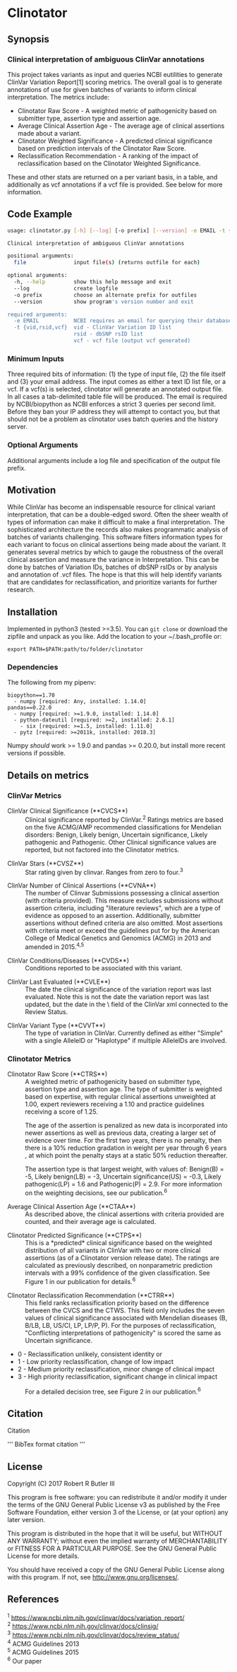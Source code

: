 # Clinotator
## Synopsis

### Clinical interpretation of ambiguous ClinVar annotations

This project takes variants as input and queries NCBI eutilities to generate ClinVar Variation Report[1] scoring metrics. The overall goal is to generate annotations of use for given batches of variants to inform clinical interpretation. The metrics include:

*	Clinotator Raw Score -  A weighted metric of pathogenicity based on submitter type, assertion type and assertion age. 
*	Average Clinical Assertion Age -  The average age of clinical assertions made about a variant.
*	Clinotator Weighted Significance -  A predicted clinical significance based on prediction intervals of the Clinotator Raw Score.
*	Reclassification Recommendation -  A ranking of the impact of reclassification based on the Clinotator Weighted Significance. 

These and other stats are returned on a per variant basis, in a table, and additionally as vcf annotations if a vcf file is provided. See below for more information. 

## Code Example

```bash
usage: clinotator.py [-h] [--log] [-o prefix] [--version] -e EMAIL -t {vid,rsid,vcf} file [file ...]

Clinical interpretation of ambiguous ClinVar annotations

positional arguments:
  file               input file(s) (returns outfile for each)

optional arguments:
  -h, --help         show this help message and exit
  --log              create logfile
  -o prefix          choose an alternate prefix for outfiles
  --version          show program's version number and exit

required arguments:
  -e EMAIL           NCBI requires an email for querying their databases
  -t {vid,rsid,vcf}  vid - ClinVar Variation ID list
                     rsid - dbSNP rsID list
                     vcf - vcf file (output vcf generated)
```

### Minimum Inputs

Three required bits of information: (1) the type of input file, (2) the file itself and (3) your email address. The input comes as either a text ID list file, or a vcf. If a vcf(s) is selected, clinotator will generate an annotated output file. In all cases a tab-delimited table file will be produced. The email is required by NCBI/biopython as NCBI enforces a strict 3 queries per second limit. Before they ban your IP address they will attempt to contact you, but that should not be a problem as clinotator uses batch queries and the history server.

### Optional Arguments

Additional arguments include a log file and specification of the output file prefix.

## Motivation

While ClinVar has become an indispensable resource for clinical variant interpretation, that can be a double-edged sword. Often the sheer wealth of types of information can make it difficult to make a final interpretation. The sophisticated architecture the records also makes programmatic analysis of batches of variants challenging. This software filters information types for each variant to focus on clinical assertions being made about the variant. It generates several metrics by which to gauge the robustness of the overall clinical assertion and measure the variance in Interpretation. This can be done by batches of Variation IDs, batches of dbSNP rsIDs or by analysis and annotation of .vcf files. The hope is that this will help identify variants that are candidates for reclassification, and prioritize variants for further research.

## Installation

Implemented in python3 (tested >=3.5). You can `git clone` or download the zipfile and unpack as you like. Add the location to your ~/.bash_profile or:

```
export PATH=$PATH:path/to/folder/clinotator
``` 

### Dependencies

The following from my pipenv:

```
biopython==1.70
  - numpy [required: Any, installed: 1.14.0]
pandas==0.22.0
  - numpy [required: >=1.9.0, installed: 1.14.0]
  - python-dateutil [required: >=2, installed: 2.6.1]
    - six [required: >=1.5, installed: 1.11.0]
  - pytz [required: >=2011k, installed: 2018.3]
```

Numpy *should* work >= 1.9.0 and pandas >= 0.20.0, but install more recent versions if possible.

## Details on metrics

### ClinVar Metrics

<dl>
	<dt>ClinVar Clinical Significance (**CVCS**)</dt>
	<dd>Clinical significance reported by ClinVar.<sup>2</sup> Ratings metrics are based on the five ACMG/AMP recommended classifications for Mendelian disorders: Benign, Likely benign, Uncertain significance, Likely pathogenic and Pathogenic. Other Clinical significance values are reported, but not factored into the Clinotator metrics.</dd>
</dl>
<dl>
	<dt>ClinVar Stars (**CVSZ**)</dt>
	<dd>Star rating given by clinvar. Ranges from zero to four.<sup>3</sup></dd>
</dl>
<dl>
	<dt>ClinVar Number of Clinical Assertions (**CVNA**)</dt>
	<dd>The number of Clinvar Submissions possessing a clinical assertion (with criteria provided). This measure excludes submissions without assertion criteria, including "literature reviews", which are a type of evidence as opposed to an assertion. Additionally, submitter assertions without defined criteria are also omitted. Most assertions with criteria meet or exceed the guidelines put for by the American College of Medical Genetics and Genomics (ACMG) in 2013 and amended in 2015.<sup>4,5</sup></dd>
</dl>
<dl>
	<dt>ClinVar Conditions/Diseases (**CVDS**)</dt>
	<dd>Conditions reported to be associated with this variant.</dd>
</dl>
<dl>
	<dt>ClinVar Last Evaluated (**CVLE**)</dt>
	<dd>The date the clinical significance of the variation report was last evaluated. Note this is not the date the variation report was last updated, but the date in the \<ClinicalAssertionList\> field of the ClinVar xml connected to the Review Status.</dd>
</dl>
<dl>
	<dt>ClinVar Variant Type (**CVVT**)</dt>
	<dd>The type of variation in ClinVar. Currently defined as either "Simple" with a single AlleleID or "Haplotype" if multiple AlleleIDs are involved.</dd>
</dl>

### Clinotator Metrics

<dl>
	<dt>Clinotator Raw Score (**CTRS**)</dt>
	<dd>A weighted metric of pathogenicity based on submitter type, assertion type and assertion age. The type of submitter is weighted based on expertise, with regular clinical assertions unweighted at 1.00, expert reviewers receiving a 1.10 and practice guidelines receiving a score of 1.25.  

The age of the assertion is penalized as new data is incorporated into newer assertions as well as previous data, creating a larger set of evidence over time. For the first two years, there is no penalty, then there is a 10% reduction gradation in weight per year through 6 years , at which point the penalty stays at a static 50% reduction thereafter.  

The assertion type is that largest weight, with values of: Benign(B) = -5, Likely benign(LB) = -3, Uncertain significance(US) = -0.3, Likely pathogenic(LP) = 1.6 and Pathogenic(P) = 2.9. For more information on the weighting decisions, see our publication.<sup>6</sup></dd>
</dl>
<dl>
	<dt>Average Clinical Assertion Age (**CTAA**)</dt>
	<dd>As described above, the clinical assertions with criteria provided are counted, and their average age is calculated.</dd>
</dl>
<dl>
	<dt>Clinotator Predicted Significance (**CTPS**)</dt>
	<dd>This is a *predicted* clinical significance based on the weighted distribution of all variants in ClinVar with two or more clinical assertions (as of a Clinotator version release date). The ratings are calculated as previously described, on nonparametric prediction intervals with a 99% confidence of the given classification. See Figure 1 in our publication for details.<sup>6</sup></dd>
</dl>
<dl>
	<dt>Clinotator Reclassification Recommendation (**CTRR**)</dt>
	<dd>This field ranks reclassification priority based on the difference between the CVCS and the CTWS. This field only includes the seven values of clinical significance associated with Mendelian diseases (B, B/LB, LB, US/CI, LP, LP/P, P). For the purposes of reclassification, "Conflicting interpretations of pathogenicity" is scored the same as Uncertain significance.</dd>
</dl>

*	0 - Reclassification unlikely, consistent identity or 
*	1 - Low priority reclassification, change of low impact
*	2 - Medium priority reclassification, minor change of clinical impact
*	3 - High priority reclassification, significant change in clinical impact

<dl>
	<dd>For a detailed decision tree, see Figure 2 in our publication.<sup>6</sup></dd>
</dl>

## Citation

Citation

'''
BibTex format citation
'''


## License

Copyright (C) 2017  Robert R Butler III

This program is free software: you can redistribute it and/or modify
it under the terms of the GNU General Public License v3 as published by
the Free Software Foundation, either version 3 of the License, or
(at your option) any later version.

This program is distributed in the hope that it will be useful,
but WITHOUT ANY WARRANTY; without even the implied warranty of
MERCHANTABILITY or FITNESS FOR A PARTICULAR PURPOSE.  See the
GNU General Public License for more details.

You should have received a copy of the GNU General Public License
along with this program. If not, see <http://www.gnu.org/licenses/>.

## References

<sup>1</sup>  https://www.ncbi.nlm.nih.gov/clinvar/docs/variation_report/  
<sup>2</sup>  https://www.ncbi.nlm.nih.gov/clinvar/docs/clinsig/  
<sup>3</sup>  https://www.ncbi.nlm.nih.gov/clinvar/docs/review_status/  
<sup>4</sup>  ACMG Guidelines 2013  
<sup>5</sup>  ACMG Guidelines 2015  
<sup>6</sup>  Our paper  

